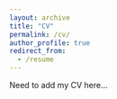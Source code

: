 ```yaml
---
layout: archive
title: "CV"
permalink: /cv/
author_profile: true
redirect_from:
  - /resume
---
```


Need to add my CV here...
